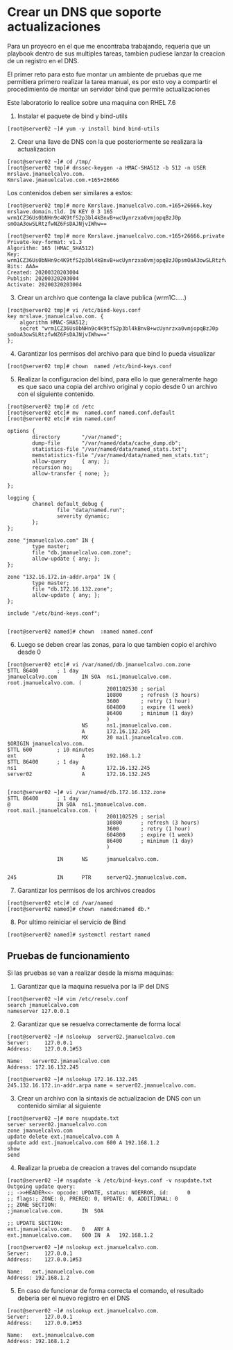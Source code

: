 # Crear un DNS que soporte actualizaciones

Para un proyecro en el que me encontraba trabajando, requeria que un playbook dentro de sus multiples tareas, tambien pudiese lanzar la creacion de un registro en el DNS.

El primer reto para esto fue montar un ambiente de pruebas que me permitiera primero realizar la tarea manual, es por esto voy a compartir el procedimiento de montar un servidor bind que permite actualizaciones


Este laboratorio lo realice sobre una maquina con RHEL 7.6

1. Instalar el paquete de bind y bind-utils
```
[root@server02 ~]# yum -y install bind bind-utils
```

2. Crear una llave de DNS con la que posteriormente se realizara la actualizacion
```
[root@server02 ~]# cd /tmp/
[root@server02 tmp]# dnssec-keygen -a HMAC-SHA512 -b 512 -n USER mrslave.jmanuelcalvo.com.
Kmrslave.jmanuelcalvo.com.+165+26666
```
Los contenidos deben ser similares a estos:
```
[root@server02 tmp]# more Kmrslave.jmanuelcalvo.com.+165+26666.key
mrslave.domain.tld. IN KEY 0 3 165 wrm1CZ36Us0bNHn9c4K9tfS2p3bl4kBnvB+wcUynrzxa0vmjopqBzJ0p smOaA3owSLRtzfwNZ6FsDAJNjvIWhw==
```

```
[root@server02 tmp]# more Kmrslave.jmanuelcalvo.com.+165+26666.private
Private-key-format: v1.3
Algorithm: 165 (HMAC_SHA512)
Key: wrm1CZ36Us0bNHn9c4K9tfS2p3bl4kBnvB+wcUynrzxa0vmjopqBzJ0psmOaA3owSLRtzfwNZ6FsDAJNjvIWhw==
Bits: AAA=
Created: 20200320203004
Publish: 20200320203004
Activate: 20200320203004
```

3. Crear un archivo que contenga la clave publica (wrm1C.....)
```
[root@server02 tmp]# vi /etc/bind-keys.conf
key mrslave.jmanuelcalvo.com. {
    algorithm HMAC-SHA512;
    secret "wrm1CZ36Us0bNHn9c4K9tfS2p3bl4kBnvB+wcUynrzxa0vmjopqBzJ0p smOaA3owSLRtzfwNZ6FsDAJNjvIWhw=="
};
```

4. Garantizar los permisos del archivo para que bind lo pueda visualizar
```
[root@server02 tmp]# chown  named /etc/bind-keys.conf
```

5. Realizar la configuracion del bind, para ello lo que generalmente hago es que saco una copia del archivo original y copio desde 0 un archivo con el siguiente contenido.
```
[root@server02 tmp]# cd /etc
[root@server02 etc]# mv  named.conf named.conf.default
[root@server02 etc]# vim named.conf

options {
        directory       "/var/named";
        dump-file       "/var/named/data/cache_dump.db";
        statistics-file "/var/named/data/named_stats.txt";
        memstatistics-file "/var/named/data/named_mem_stats.txt";
        allow-query     { any; };
        recursion no;
        allow-transfer { none; };

};

logging {
        channel default_debug {
                file "data/named.run";
                severity dynamic;
        };
};

zone "jmanuelcalvo.com" IN {
        type master;
        file "db.jmanuelcalvo.com.zone";
        allow-update { any; };
};

zone "132.16.172.in-addr.arpa" IN {
        type master;
        file "db.172.16.132.zone";
        allow-update { any; };
};

include "/etc/bind-keys.conf";


[root@server02 named]# chown  :named named.conf
```


6. Luego se deben crear las zonas, para lo que tambien copio el archivo desde 0
```
[root@server02 etc]# vi /var/named/db.jmanuelcalvo.com.zone
$TTL 86400      ; 1 day
jmanuelcalvo.com        IN SOA  ns1.jmanuelcalvo.com. root.jmanuelcalvo.com. (
                                2001102530 ; serial
                                10800      ; refresh (3 hours)
                                3600       ; retry (1 hour)
                                604800     ; expire (1 week)
                                86400      ; minimum (1 day)
                                )
                        NS      ns1.jmanuelcalvo.com.
                        A       172.16.132.245
                        MX      20 mail.jmanuelcalvo.com.
$ORIGIN jmanuelcalvo.com.
$TTL 600        ; 10 minutes
ext                     A       192.168.1.2
$TTL 86400      ; 1 day
ns1                     A       172.16.132.245
server02                A       172.16.132.245


[root@server02 ~]# vi /var/named/db.172.16.132.zone
$TTL 86400      ; 1 day
@               IN SOA  ns1.jmanuelcalvo.com. root.mail.jmanuelcalvo.com. (
                                2001102529 ; serial
                                10800      ; refresh (3 hours)
                                3600       ; retry (1 hour)
                                604800     ; expire (1 week)
                                86400      ; minimum (1 day)
                                )

                IN      NS      jmanuelcalvo.com.


245             IN      PTR     server02.jmanuelcalvo.com.
```

7. Garantizar los permisos de los archivos creados
```
[root@server02 etc]# cd /var/named
[root@server02 named]# chown  named:named db.*
```

8. Por ultimo reiniciar el servicio de Bind
```
[root@server02 named]# systemctl restart named
```



## Pruebas de funcionamiento


Si las pruebas se van a realizar desde la misma maquinas:

1. Garantizar que la maquina resuelva por la IP del DNS
```
[root@server02 ~]# vim /etc/resolv.conf
search jmanuelcalvo.com
nameserver 127.0.0.1
```

2. Garantizar que se resuelva correctamente de forma local
```
[root@server02 ~]# nslookup  server02.jmanuelcalvo.com
Server:		127.0.0.1
Address:	127.0.0.1#53

Name:	server02.jmanuelcalvo.com
Address: 172.16.132.245

[root@server02 ~]# nslookup 172.16.132.245
245.132.16.172.in-addr.arpa	name = server02.jmanuelcalvo.com.
```

3. Crear un archivo con la sintaxis de actualizacion de DNS con un contenido similar al siguiente
```
[root@server02 ~]# more nsupdate.txt
server server02.jmanuelcalvo.com
zone jmanuelcalvo.com
update delete ext.jmanuelcalvo.com A
update add ext.jmanuelcalvo.com 600 A 192.168.1.2
show
send
```

4. Realizar la prueba de creacion a traves del comando nsupdate
```
[root@server02 ~]# nsupdate -k /etc/bind-keys.conf -v nsupdate.txt
Outgoing update query:
;; ->>HEADER<<- opcode: UPDATE, status: NOERROR, id:      0
;; flags:; ZONE: 0, PREREQ: 0, UPDATE: 0, ADDITIONAL: 0
;; ZONE SECTION:
;jmanuelcalvo.com.		IN	SOA

;; UPDATE SECTION:
ext.jmanuelcalvo.com.	0	ANY	A
ext.jmanuelcalvo.com.	600	IN	A	192.168.1.2

[root@server02 ~]# nslookup ext.jmanuelcalvo.com.
Server:		127.0.0.1
Address:	127.0.0.1#53

Name:	ext.jmanuelcalvo.com
Address: 192.168.1.2
```

5. En caso de funcionar de forma correcta el comando, el resultado deberia ser el nuevo registro en el DNS
```
[root@server02 ~]# nslookup ext.jmanuelcalvo.com.
Server:		127.0.0.1
Address:	127.0.0.1#53

Name:	ext.jmanuelcalvo.com
Address: 192.168.1.2
```






